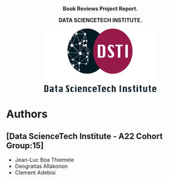 <p style="text-align: center;"><strong>Book Reviews Project Report.</strong></p>
<div style="text-align: center;">
<p style="text-align: center;"><strong>DATA SCIENCETECH INSTITUTE.</strong></p>
<img
src="images/logo_dsti.png"
width ='300'
height = '170'
>
</div>

# Authors
## [Data ScienceTech Institute - A22 Cohort Group:15]
- Jean-Luc Boa Thiemele
-  Deogratias Allakonon
-  Clement Adebisi

